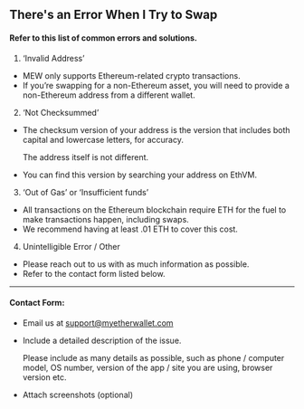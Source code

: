 ## There's an Error When I Try to Swap

#### Refer to this list of common errors and solutions.

1. ‘Invalid Address’

- MEW only supports Ethereum-related crypto transactions. 
- If you’re swapping for a non-Ethereum asset, you will need to provide a non-Ethereum address from a different wallet.

2. ‘Not Checksummed’

- <p>The checksum version of your address is the version that includes both capital and lowercase letters, for accuracy.</p>
  <note>The address itself is not different.</note>

- You can find this version by searching your address on EthVM.

3. ‘Out of Gas’ or ‘Insufficient funds’

- All transactions on the Ethereum blockchain require ETH for the fuel to make transactions happen, including swaps. 
- We recommend having at least .01 ETH to cover this cost.

4. Unintelligible Error / Other

- Please reach out to us with as much information as possible. 
- Refer to the contact form listed below.

* * *

#### Contact Form:

- Email us at support@myetherwallet.com

- <p>Include a detailed description of the issue.</p>
  <note>Please include as many details as possible, such as phone / computer model, OS number, version of the app / site you are using, browser version etc.</note>

- Attach screenshots (optional)
